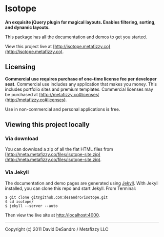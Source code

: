 Isotope
========

**An exquisite jQuery plugin for magical layouts. Enables filtering, sorting, and dynamic layouts.**

This package has all the documentation and demos to get you started.

View this project live at [http://isotope.metafizzy.co](http://isotope.metafizzy.co).

Licensing
---------

**Commercial use requires purchase of one-time license fee per developer seat.** Commercial use  includes any application that makes you money. This includes portfolio sites and premium templates. Commercial licenses may be purchased at [http://metafizzy.co#licenses](http://metafizzy.co#licenses).

Use in non-commercial and personal applications is free.

Viewing this project locally
----------------------------

### Via download

You can download a zip of all the flat HTML files from [http://meta.metafizzy.co/files/isotope-site.zip](http://meta.metafizzy.co/files/isotope-site.zip).

### Via Jekyll

The documentation and demo pages are generated using [Jekyll](http://github.com/mojombo/jekyll/wiki). With Jekyll installed, you can clone this repo and start Jekyll. From Terminal:

    $ git clone git@github.com:desandro/isotope.git
    $ cd isotope/
    $ jekyll --server --auto

Then view the live site at [http://localhost:4000](http://localhost:4000).

* * *

Copyright (c) 2011 David DeSandro / Metafizzy LLC